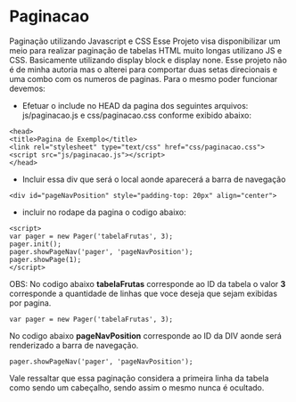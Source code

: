 # Paginacao
Paginação utilizando Javascript e CSS
Esse Projeto visa disponibilizar um meio para realizar paginação de tabelas HTML muito longas utilizano JS e CSS.
Basicamente utilizando display block e display none. 
Esse projeto não é de minha autoria mas o alterei para comportar duas setas direcionais e uma combo com os numeros de paginas.
Para o mesmo poder funcionar devemos:

* Efetuar o include no HEAD da pagina dos seguintes arquivos: js/paginacao.js e css/paginacao.css conforme exibido abaixo:
```
<head>
<title>Pagina de Exemplo</title>
<link rel="stylesheet" type="text/css" href="css/paginacao.css">
<script src="js/paginacao.js"></script>
</head>
```
* Incluir essa div que será o local aonde aparecerá a barra de navegação
```
<div id="pageNavPosition" style="padding-top: 20px" align="center">
```

* incluir no rodape da pagina o codigo abaixo:
``` 
<script>
var pager = new Pager('tabelaFrutas', 3);
pager.init();
pager.showPageNav('pager', 'pageNavPosition');
pager.showPage(1);
</script>
```
OBS:
No codigo abaixo **tabelaFrutas** corresponde ao ID da tabela o valor **3** corresponde a quantidade de linhas que voce deseja que sejam exibidas por pagina. 
```
var pager = new Pager('tabelaFrutas', 3);
```
No codigo abaixo **pageNavPosition** corresponde ao ID da DIV aonde será renderizado a barra de navegação.
```
pager.showPageNav('pager', 'pageNavPosition');
```
Vale ressaltar que essa paginação considera a primeira linha da tabela como sendo um cabeçalho, sendo assim o mesmo nunca é ocultado.
